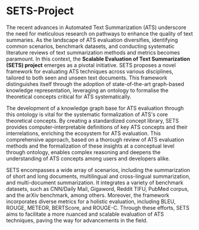 # SETS-Project

The recent advances in Automated Text Summarization (ATS) underscore the need for meticulous research on pathways to enhance the quality of text summaries. As the landscape of ATS evaluation diversifies, identifying common scenarios, benchmark datasets, and conducting systematic literature reviews of text summarization methods and metrics becomes paramount. In this context, the **Scalable Evaluation of Text Summarization (SETS) project** emerges as a pivotal initiative. SETS proposes a novel framework for evaluating ATS techniques across various disciplines, tailored to both seen and unseen text documents. This framework distinguishes itself through the adoption of state-of-the-art graph-based knowledge representation, leveraging an ontology to formalise the theoretical concepts critical for ATS systematically.

The development of a knowledge graph base for ATS evaluation through this ontology is vital for the systematic formalization of ATS's core theoretical concepts. By creating a standardized concept library, SETS provides computer-interpretable definitions of key ATS concepts and their interrelations, enriching the ecosystem for ATS evaluation. This comprehensive approach, based on a thorough review of ATS evaluation methods and the formalization of these insights at a conceptual level through ontology, enables complex reasoning and deepens the understanding of ATS concepts among users and developers alike.

SETS encompasses a wide array of scenarios, including the summarization of short and long documents, multilingual and cross-lingual summarization, and multi-document summarization. It integrates a variety of benchmark datasets, such as CNN/Daily Mail, Gigaword, Reddit TIFU, PubMed corpus, and the arXiv benchmark, among others. Moreover, the framework incorporates diverse metrics for a holistic evaluation, including BLEU, ROUGE, METEOR, BERTScore, and ROUGE-C. Through these efforts, SETS aims to facilitate a more nuanced and scalable evaluation of ATS techniques, paving the way for advancements in the field.

